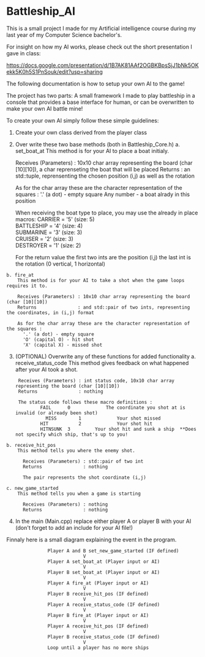# Battleship_AI
This is a small project I made for my Artificial intelligence course during my last year of my Computer Science bachelor's.

For insight on how my AI works, please check out the short presentation I gave in class: 

https://docs.google.com/presentation/d/1B7AK81AAf2OGBKBpsSjJ1bNk5OKekk5K0h5S1PnSouk/edit?usp=sharing

The following documentation is how to setup your own AI to the game!

The project has two parts: A small framework I made to play battleship in a console that provides a base interface for human, or can be overwritten to make your own AI battle mine!

To create your own AI simply follow these simple guidelines:

  1) Create your own class derived from the player class 
  2) Over write these two base methods (both in Battleship_Core.h)
    a. set_boat_at
        This method is for your AI to place a boat initialy.
        
       Receives (Parameters) : 10x10 char array representing the board (char [10][10]), a char reprenseting the boat that will be placed
       Returns               : an std::tuple, reprensenting the chosen position (i,j) as well as the rotation
       
       As for the char array these are the character representation of the squares :
          '.' (a dot) - empty square
          Any number  - a boat alrady in this position
          
       When receiving the boat type to place, you may use the already in place macros: 
                   CARRIER	=	'5'     (size: 5)							  
	                 BATTLESHIP	=	'4'		(size: 4)							  
	                 SUBMARINE	=	'3'		(size: 3)							
	                 CRUISER	=	'2'     (size: 3)							  
                   DESTROYER	=	'1'		(size: 2)
          
       For the return value the first two ints are the position (i,j) the last int is the rotation (0 vertical, 1 horizontal)
       
    b. fire_at 
        This method is for your AI to take a shot when the game loops requires it to. 
        
        Receives (Parameters) : 10x10 char array representing the board (char [10][10])
        Returns               : and std::pair of two ints, representing the coordinates, in (i,j) format
        
        As for the char array these are the character representation of the squares :
          '.' (a dot) - empty square
          'O' (capital O) - hit shot
          'X' (capital X) - missed shot
          
  3) (OPTIONAL) Overwrite any of these functions for added functionality
    a.  receive_status_code
          This method gives feedback on what happened after your AI took a shot.
          
          Receives (Parameters) : int status code, 10x10 char array representing the board (char [10][10])
          Returns               : nothing
    
          The status code follows these macro definitions : 
                  FAIL		0	          The coordinate you shot at is invalid (or already been shot)
                	MISS		1	          Your shot missed
                  HIT			2	          Your shot hit
                  HITNSUNK	3         Your shot hit and sunk a ship  **Does not specify which ship, that's up to you!
                  
    b. receive_hit_pos
        This method tells you where the enemy shot.
        
          Receives (Parameters) : std::pair of two int
          Returns               : nothing
          
          The pair represents the shot coordinate (i,j)
    
    c. new_game_started
        This method tells you when a game is starting
        
          Receives (Parameters) : nothing
          Returns               : nothing
    
  4) In the main (Main.cpp) replace either player A or player B with your AI (don't forget to add an include for your AI file!)
  
Finnaly here is a small diagram explaining the event in the program.

                   Player A and B set_new_game_started (IF defined)
                                V
                   Player A set_boat_at (Player input or AI)
                                V
                   Player B set_boat_at (Player input or AI)
                                V
                   Player A fire_at (Player input or AI)
                                V
                   Player B receive_hit_pos (IF defined)   
                                V
                   Player A receive_status_code (IF defined) 
                                V
                   Player B fire_at (Player input or AI)
                                V
                   Player A receive_hit_pos (IF defined)   
                                V
                   Player B receive_status_code (IF defined) 
                                V
                   Loop until a player has no more ships

  
